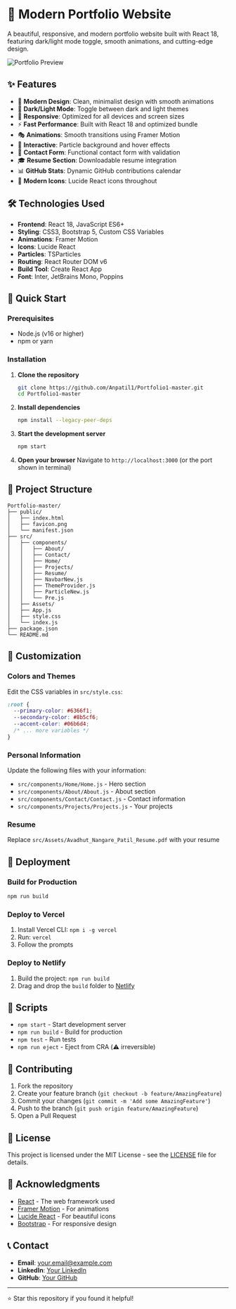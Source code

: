 # 🚀 Modern Portfolio Website

A beautiful, responsive, and modern portfolio website built with React 18, featuring dark/light mode toggle, smooth animations, and cutting-edge design.

![Portfolio Preview](./src/Assets/portfolio-preview.png)

## ✨ Features

- 🎨 **Modern Design**: Clean, minimalist design with smooth animations
- 🌙 **Dark/Light Mode**: Toggle between dark and light themes
- 📱 **Responsive**: Optimized for all devices and screen sizes
- ⚡ **Fast Performance**: Built with React 18 and optimized bundle
- 🎭 **Animations**: Smooth transitions using Framer Motion
- 🎯 **Interactive**: Particle background and hover effects
- 📧 **Contact Form**: Functional contact form with validation
- 🎓 **Resume Section**: Downloadable resume integration
- 📊 **GitHub Stats**: Dynamic GitHub contributions calendar
- 🔧 **Modern Icons**: Lucide React icons throughout

## 🛠️ Technologies Used

- **Frontend**: React 18, JavaScript ES6+
- **Styling**: CSS3, Bootstrap 5, Custom CSS Variables
- **Animations**: Framer Motion
- **Icons**: Lucide React
- **Particles**: TSParticles
- **Routing**: React Router DOM v6
- **Build Tool**: Create React App
- **Font**: Inter, JetBrains Mono, Poppins

## 🚀 Quick Start

### Prerequisites

- Node.js (v16 or higher)
- npm or yarn

### Installation

1. **Clone the repository**
   ```bash
   git clone https://github.com/Anpatil1/Portfolio1-master.git
   cd Portfolio1-master
   ```

2. **Install dependencies**
   ```bash
   npm install --legacy-peer-deps
   ```

3. **Start the development server**
   ```bash
   npm start
   ```

4. **Open your browser**
   Navigate to `http://localhost:3000` (or the port shown in terminal)

## 📁 Project Structure

```
Portfolio-master/
├── public/
│   ├── index.html
│   ├── favicon.png
│   └── manifest.json
├── src/
│   ├── components/
│   │   ├── About/
│   │   ├── Contact/
│   │   ├── Home/
│   │   ├── Projects/
│   │   ├── Resume/
│   │   ├── NavbarNew.js
│   │   ├── ThemeProvider.js
│   │   ├── ParticleNew.js
│   │   └── Pre.js
│   ├── Assets/
│   ├── App.js
│   ├── style.css
│   └── index.js
├── package.json
└── README.md
```

## 🎨 Customization

### Colors and Themes

Edit the CSS variables in `src/style.css`:

```css
:root {
  --primary-color: #6366f1;
  --secondary-color: #8b5cf6;
  --accent-color: #06b6d4;
  /* ... more variables */
}
```

### Personal Information

Update the following files with your information:
- `src/components/Home/Home.js` - Hero section
- `src/components/About/About.js` - About section
- `src/components/Contact/Contact.js` - Contact information
- `src/components/Projects/Projects.js` - Your projects

### Resume

Replace `src/Assets/Avadhut_Nangare_Patil_Resume.pdf` with your resume

## 🚀 Deployment

### Build for Production

```bash
npm run build
```

### Deploy to Vercel

1. Install Vercel CLI: `npm i -g vercel`
2. Run: `vercel`
3. Follow the prompts

### Deploy to Netlify

1. Build the project: `npm run build`
2. Drag and drop the `build` folder to [Netlify](https://netlify.com)

## 📝 Scripts

- `npm start` - Start development server
- `npm run build` - Build for production
- `npm test` - Run tests
- `npm run eject` - Eject from CRA (⚠️ irreversible)

## 🤝 Contributing

1. Fork the repository
2. Create your feature branch (`git checkout -b feature/AmazingFeature`)
3. Commit your changes (`git commit -m 'Add some AmazingFeature'`)
4. Push to the branch (`git push origin feature/AmazingFeature`)
5. Open a Pull Request

## 📄 License

This project is licensed under the MIT License - see the [LICENSE](LICENSE) file for details.

## 🙏 Acknowledgments

- [React](https://reactjs.org/) - The web framework used
- [Framer Motion](https://www.framer.com/motion/) - For animations
- [Lucide React](https://lucide.dev/) - For beautiful icons
- [Bootstrap](https://getbootstrap.com/) - For responsive design

## 📞 Contact

- **Email**: your.email@example.com
- **LinkedIn**: [Your LinkedIn](https://linkedin.com/in/yourprofile)
- **GitHub**: [Your GitHub](https://github.com/yourusername)

---

⭐ Star this repository if you found it helpful!
